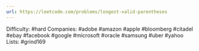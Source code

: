 ```yaml
---
url: https://leetcode.com/problems/longest-valid-parentheses
---
```


Difficulty: #hard
Companies: #adobe #amazon #apple #bloomberg #citadel #ebay #facebook #google #microsoft #oracle #samsung #uber #yahoo
Lists: #grind169